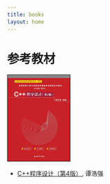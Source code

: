 ```yaml
---
title: books
layout: home
---
```


# 参考教材

<div>
	<a href="http://www.tup.tsinghua.edu.cn/booksCenter/book_09067402.html">
		<img src="./assets/images/thqcpp.jpg" style="height: 200px;" border="1">
	</a>
</div>

-   [C++程序设计（第4版）](http://www.tup.tsinghua.edu.cn/booksCenter/book_09067402.html), 谭浩强